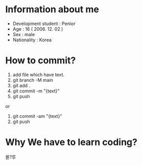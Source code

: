 # Information about me #
* Development student : Penior
* Age : 16 ( 2006. 12. 02 )
* Sex : male
* Nationality : Korea

# How to commit? #
1. add file which have text.
2. git branch -M main
3. git add .
4. git commit -m "{text}"
5. git push

or 

1. git commit -am "{text}"
2. git push

# Why We have to learn coding? #
몰?루
